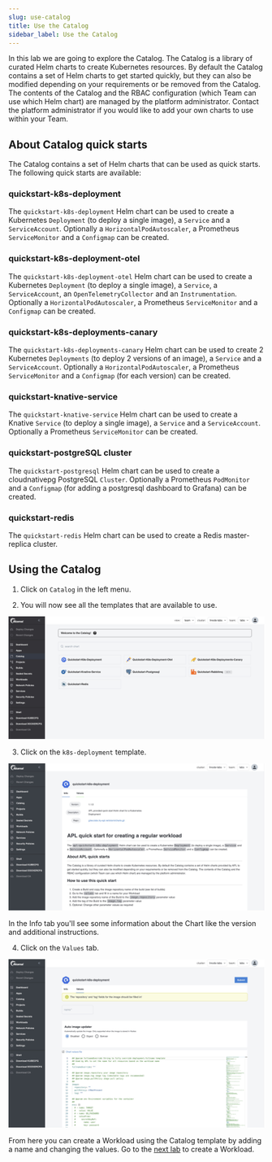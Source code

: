 ```yaml
---
slug: use-catalog
title: Use the Catalog
sidebar_label: Use the Catalog
---
```


In this lab we are going to explore the Catalog. The Catalog is a library of curated Helm charts to create Kubernetes resources. By default the Catalog contains a set of Helm charts to get started quickly, but they can also be modified depending on your requirements or be removed from the Catalog. The contents of the Catalog and the RBAC configuration (which Team can use which Helm chart) are managed by the platform administrator. Contact the platform administrator if you would like to add your own charts to use within your Team.

## About Catalog quick starts

The Catalog contains a set of Helm charts that can be used as quick starts. The following quick starts are available:

### quickstart-k8s-deployment

The `quickstart-k8s-deployment` Helm chart can be used to create a Kubernetes `Deployment` (to deploy a single image), a `Service` and a `ServiceAccount`. Optionally a `HorizontalPodAutoscaler`, a Prometheus `ServiceMonitor` and a `Configmap` can be created.

### quickstart-k8s-deployment-otel

The `quickstart-k8s-deployment-otel` Helm chart can be used to create a Kubernetes `Deployment` (to deploy a single image), a `Service`, a `ServiceAccount`, an `OpenTelemetryCollector` and an `Instrumentation`. Optionally a `HorizontalPodAutoscaler`, a Prometheus `ServiceMonitor` and a `Configmap` can be created.

### quickstart-k8s-deployments-canary

The `quickstart-k8s-deployments-canary` Helm chart can be used to create 2 Kubernetes `Deployments` (to deploy 2 versions of an image), a `Service` and a `ServiceAccount`. Optionally a `HorizontalPodAutoscaler`, a Prometheus `ServiceMonitor` and a `Configmap` (for each version) can be created.

### quickstart-knative-service

The `quickstart-knative-service` Helm chart can be used to create a Knative `Service` (to deploy a single image), a `Service` and a `ServiceAccount`. Optionally a Prometheus `ServiceMonitor` can be created.

### quickstart-postgreSQL cluster

The `quickstart-postgresql` Helm chart can be used to create a cloudnativepg PostgreSQL `Cluster`. Optionally a Prometheus `PodMonitor` and a `Configmap` (for adding a postgresql dashboard to Grafana) can be created.

### quickstart-redis

The `quickstart-redis` Helm chart can be used to create a Redis master-replica cluster.

## Using the Catalog

1. Click on `Catalog` in the left menu.

2. You will now see all the templates that are available to use.

![catalog](../../img/catalog.png)

3. Click on the `k8s-deployment` template.

![catalog](../../img/catalog-2.png)

In the Info tab you'll see some information about the Chart like the version and additional instructions.

4. Click on the `Values` tab.

![catalog](../../img/catalog-3.png)

From here you can create a Workload using the Catalog template by adding a name and changing the values. Go to the [next lab](create-workloads.md) to create a Workload.
